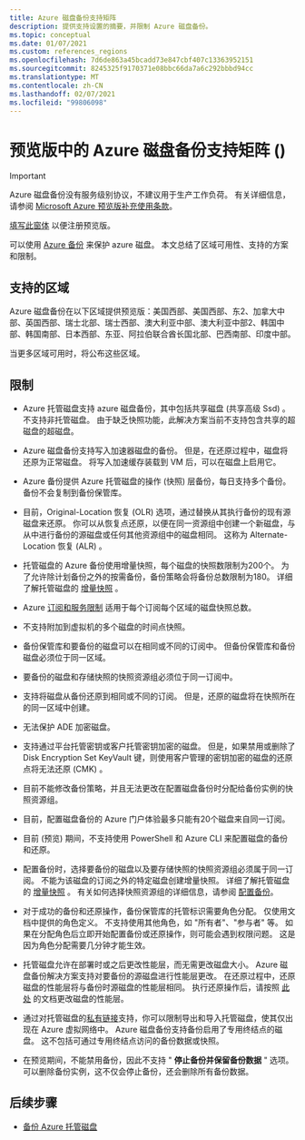 ```yaml
---
title: Azure 磁盘备份支持矩阵
description: 提供支持设置的摘要，并限制 Azure 磁盘备份。
ms.topic: conceptual
ms.date: 01/07/2021
ms.custom: references_regions
ms.openlocfilehash: 7d6de863a45bcadd73e847cbf407c13363952151
ms.sourcegitcommit: 8245325f9170371e08bbc66da7a6c292bbbd94cc
ms.translationtype: MT
ms.contentlocale: zh-CN
ms.lasthandoff: 02/07/2021
ms.locfileid: "99806098"
---
```

# <a name="azure-disk-backup-support-matrix-in-preview"></a>预览版中的 Azure 磁盘备份支持矩阵 () 

>[!IMPORTANT]
>Azure 磁盘备份没有服务级别协议，不建议用于生产工作负荷。 有关详细信息，请参阅 [Microsoft Azure 预览版补充使用条款](https://azure.microsoft.com/support/legal/preview-supplemental-terms/)。
>
>[填写此窗体](https://forms.office.com/Pages/ResponsePage.aspx?id=v4j5cvGGr0GRqy180BHbR1vE8L51DIpDmziRt_893LVUNFlEWFJBN09PTDhEMjVHS05UWFkxUlUzUS4u) 以便注册预览版。

可以使用 [Azure 备份](./backup-overview.md) 来保护 azure 磁盘。 本文总结了区域可用性、支持的方案和限制。

## <a name="supported-regions"></a>支持的区域

Azure 磁盘备份在以下区域提供预览版：美国西部、美国西部、东2、加拿大中部、英国西部、瑞士北部、瑞士西部、澳大利亚中部、澳大利亚中部2、韩国中部、韩国南部、日本西部、东亚、阿拉伯联合酋长国北部、巴西南部、印度中部。 

当更多区域可用时，将公布这些区域。

## <a name="limitations"></a>限制

- Azure 托管磁盘支持 azure 磁盘备份，其中包括共享磁盘 (共享高级 Ssd) 。 不支持非托管磁盘。 由于缺乏快照功能，此解决方案当前不支持包含共享的超磁盘的超磁盘。

- Azure 磁盘备份支持写入加速器磁盘的备份。 但是，在还原过程中，磁盘将还原为正常磁盘。 将写入加速缓存装载到 VM 后，可以在磁盘上启用它。

- Azure 备份提供 Azure 托管磁盘的操作 (快照) 层备份，每日支持多个备份。 备份不会复制到备份保管库。

- 目前，Original-Location 恢复 (OLR) 选项，通过替换从其执行备份的现有源磁盘来还原。 你可以从恢复点还原，以便在同一资源组中创建一个新磁盘，与从中进行备份的源磁盘或任何其他资源组中的磁盘相同。 这称为 Alternate-Location 恢复 (ALR) 。

- 托管磁盘的 Azure 备份使用增量快照，每个磁盘的快照数限制为200个。 为了允许除计划备份之外的按需备份，备份策略会将备份总数限制为180。 详细了解托管磁盘的 [增量快照](../virtual-machines/disks-incremental-snapshots.md#restrictions) 。

- Azure [订阅和服务限制](../azure-resource-manager/management/azure-subscription-service-limits.md#virtual-machine-disk-limits) 适用于每个订阅每个区域的磁盘快照总数。

- 不支持附加到虚拟机的多个磁盘的时间点快照。

- 备份保管库和要备份的磁盘可以在相同或不同的订阅中。 但备份保管库和备份磁盘必须位于同一区域。

- 要备份的磁盘和存储快照的快照资源组必须位于同一订阅中。

- 支持将磁盘从备份还原到相同或不同的订阅。 但是，还原的磁盘将在快照所在的同一区域中创建。

- 无法保护 ADE 加密磁盘。

- 支持通过平台托管密钥或客户托管密钥加密的磁盘。 但是，如果禁用或删除了 Disk Encryption Set KeyVault 键，则使用客户管理的密钥加密的磁盘的还原点将无法还原 (CMK) 。

- 目前不能修改备份策略，并且无法更改在配置磁盘备份时分配给备份实例的快照资源组。

- 目前，配置磁盘备份的 Azure 门户体验最多只能有20个磁盘来自同一订阅。

- 目前 (预览) 期间，不支持使用 PowerShell 和 Azure CLI 来配置磁盘的备份和还原。

- 配置备份时，选择要备份的磁盘以及要存储快照的快照资源组必须属于同一订阅。 不能为该磁盘的订阅之外的特定磁盘创建增量快照。 详细了解托管磁盘的 [增量快照](../virtual-machines/windows/disks-incremental-snapshots-portal.md#restrictions) 。 有关如何选择快照资源组的详细信息，请参阅  [配置备份](backup-managed-disks.md#configure-backup)。

- 对于成功的备份和还原操作，备份保管库的托管标识需要角色分配。 仅使用文档中提供的角色定义。 不支持使用其他角色，如 "所有者"、"参与者" 等。 如果在分配角色后立即开始配置备份或还原操作，则可能会遇到权限问题。 这是因为角色分配需要几分钟才能生效。

- 托管磁盘允许在部署时或之后更改性能层，而无需更改磁盘大小。 Azure 磁盘备份解决方案支持对要备份的源磁盘进行性能层更改。 在还原过程中，还原磁盘的性能层将与备份时源磁盘的性能层相同。 执行还原操作后，请按照 [此处](../virtual-machines/disks-performance-tiers-portal.md) 的文档更改磁盘的性能层。

- 通过对托管磁盘的[私有链接](../virtual-machines/disks-enable-private-links-for-import-export-portal.md)支持，你可以限制导出和导入托管磁盘，使其仅出现在 Azure 虚拟网络中。 Azure 磁盘备份支持备份启用了专用终结点的磁盘。 这不包括可通过专用终结点访问的备份数据或快照。

- 在预览期间，不能禁用备份，因此不支持 " **停止备份并保留备份数据** " 选项。 可以删除备份实例，这不仅会停止备份，还会删除所有备份数据。

## <a name="next-steps"></a>后续步骤

- [备份 Azure 托管磁盘](backup-managed-disks.md)
